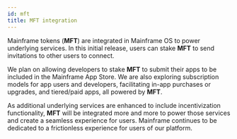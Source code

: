 ```yaml
---
id: mft
title: MFT integration
---
```


Mainframe tokens (**MFT**) are integrated in Mainframe OS to power underlying services. In this initial release, users can stake **MFT** to send invitations to other users to connect.

We plan on allowing developers to stake **MFT** to submit their apps to be included in the Mainframe App Store. We are also exploring subscription models for app users and developers, facilitating in-app purchases or upgrades, and tiered/paid apps, all powered by **MFT**.

As additional underlying services are enhanced to include incentivization functionality, **MFT** will be integrated more and more to power those services and create a seamless experience for users. Mainframe continues to be dedicated to a frictionless experience for users of our platform.
